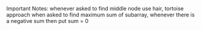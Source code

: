 Important Notes:
whenever asked to find middle node use hair, tortoise approach
when asked to find maximum sum of subarray, whenever there is a negative sum then put sum = 0
 
